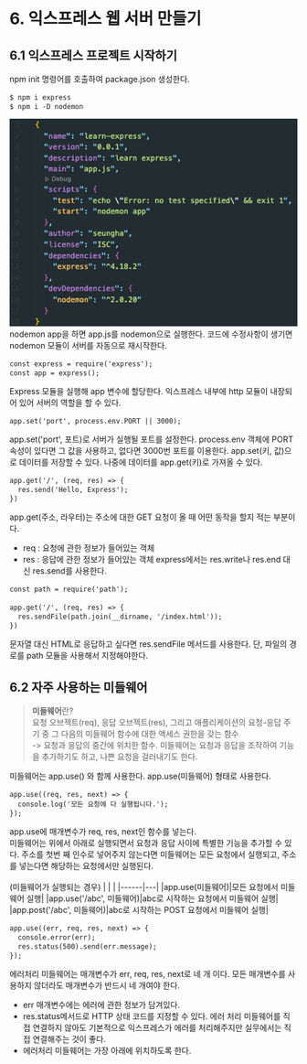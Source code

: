 # 6. 익스프레스 웹 서버 만들기
## 6.1 익스프레스 프로젝트 시작하기
npm init 명령어를 호출하여 package.json 생성한다.<br>
```
$ npm i express
$ npm i -D nodemon
```
![screenshot](/img/5.png)<br>
nodemon app을 하면 app.js를 nodemon으로 실행한다. 코드에 수정사항이 생기면 nodemon 모듈이 서버를 자동으로 재시작한다.
```
const express = require('express');
const app = express();
```
Express 모듈을 실행해 app 변수에 할당한다. 익스프레스 내부에 http 모듈이 내장되어 있어 서버의 역할을 할 수 있다.
```
app.set('port', process.env.PORT || 3000);
```
app.set('port', 포트)로 서버가 실행될 포트를 설정한다. process.env 객체에 PORT 속성이 있다면 그 값을 사용하고, 없다면 3000번 포트를 이용한다. app.set(키, 값)으로 데이터를 저장할 수 있다. 나중에 데이터를 app.get(키)로 가져올 수 있다.
```
app.get('/', (req, res) => {
  res.send('Hello, Express');
})
```
app.get(주소, 라우터)는 주소에 대한 GET 요청이 올 때 어떤 동작을 할지 적는 부분이다.<br>
- req : 요청에 관한 정보가 들어있는 객체
- res : 응답에 관한 정보가 들어있는 객체
express에서는 res.write나 res.end 대신 res.send를 사용한다.
```
const path = require('path');

app.get('/', (req, res) => {
  res.sendFile(path.join(__dirname, '/index.html'));
})
```
문자열 대신 HTML로 응답하고 싶다면 res.sendFile 메서드를 사용한다. 단, 파일의 경로를 path 모듈을 사용해서 지정해야한다.
## 6.2 자주 사용하는 미들웨어
> <strong>미들웨어</strong>란? <br> 요청 오브젝트(req), 응답 오브젝트(res), 그리고 애플리케이션의 요청-응답 주기 중 그 다음의 미들웨어 함수에 대한 액세스 권한을 갖는 함수<br>
-> 요청과 응답의 중간에 위치한 함수. 미들웨어는 요청과 응답을 조작하여 기능을 추가하기도 하고, 나쁜 요청을 걸러내기도 한다.

미들웨어는 app.use() 와 함께 사용한다. app.use(미들웨어) 형태로 사용한다.
```
app.use((req, res, next) => {
  console.log('모든 요청에 다 실행됩니다.');
});
```
 app.use에 매개변수가 req, res, next인 함수를 넣는다.<br>
 미들웨어는 위에서 아래로 실행되면서 요청과 응답 사이에 특별한 기능을 추가할 수 있다. 주소를 첫번 째 인수로 넣어주지 않는다면 미들웨어는 모든 요청에서 실행되고, 주소를 넣는다면 해당하는 요청에서만 실행된다.<br> 
 <br>
 (미들웨어가 실행되는 경우)
 | | |
|------|---|
|app.use(미들웨어)|모든 요청에서 미들웨어 실행|
|app.use('/abc', 미들웨어)|abc로 시작하는 요청에서 미들웨어 실행|
|app.post('/abc', 미들웨어)|abc로 시작하는 POST 요청에서 미들웨어 실행|
```
app.use((err, req, res, next) => {
  console.error(err);
  res.status(500).send(err.message);
});
```
에러처리 미들웨어는 매개변수가 err, req, res, next로 네 개 이다. 모든 매개변수를 사용하지 않더라도 매개변수가 반드시 네 개여야 한다.
- err 매개변수에는 에러에 관한 정보가 담겨있다. 
- res.status메서드로 HTTP 상태 코드를 지정할 수 있다. 에러 처리 미들웨어를 직접 연결하지 않아도 기본적으로 익스프레스가 에러를 처리해주지만 실무에서는 직접 연결해주는 것이 좋다.
- 에러처리 미들웨어는 가장 아래에 위치하도록 한다.

